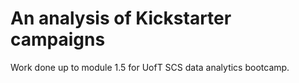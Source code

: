 # An analysis of Kickstarter campaigns
Work done up to module 1.5 for UofT SCS data analytics bootcamp.

